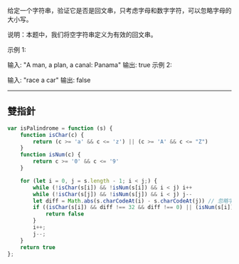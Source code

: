 给定一个字符串，验证它是否是回文串，只考虑字母和数字字符，可以忽略字母的大小写。

说明：本题中，我们将空字符串定义为有效的回文串。

示例 1:

输入: "A man, a plan, a canal: Panama" 输出: true 示例 2:

输入: "race a car" 输出: false

---

## 雙指針

```javascript
var isPalindrome = function (s) {
    function isChar(c) {
        return (c >= 'a' && c <= 'z') || (c >= 'A' && c <= "Z")
    }
    function isNum(c) {
        return c >= '0' && c <= '9'
    }

    for (let i = 0, j = s.length - 1; i < j;) {
        while (!isChar(s[i]) && !isNum(s[i]) && i < j) i++
        while (!isChar(s[j]) && !isNum(s[j]) && i < j) j--
        let diff = Math.abs(s.charCodeAt(i) - s.charCodeAt(j)) // 忽略字母的大小写
        if ((isChar(s[i]) && diff !== 32 && diff !== 0) || (isNum(s[i]) && diff !== 0)) {
            return false
        }
        i++;
        j--;
    }
    return true
};
```

